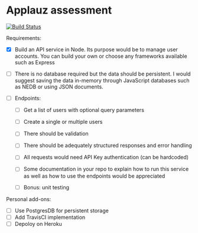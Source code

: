 # Applauz assessment

[![Build Status](https://travis-ci.org/JohnnyLin-a/applauz_assessment.svg?branch=main)](https://travis-ci.org/JohnnyLin-a/applauz_assessment)

Requirements:
- [x] Build an API service in Node. Its purpose would be to manage user accounts.
        You can build your own or choose any frameworks available such as Express
- [ ] There is no database required but the data should be persistent.
        I would suggest saving the data in-memory through JavaScript databases such as NEDB or using JSON documents.

- [ ] Endpoints:
    - [ ] Get a list of users with optional query parameters
    - [ ] Create a single or multiple users
    - [ ] There should be validation
    - [ ] There should be adequately structured responses and error handling
    - [ ] All requests would need API Key authentication (can be hardcoded)
    - [ ] Some documentation in your repo to explain how to run this service as well as how to use the endpoints would be appreciated
    - [ ] Bonus: unit testing


Personal add-ons:
- [ ] Use PostgresDB for persistent storage
- [ ] Add TravisCI implementation
- [ ] Depoloy on Heroku